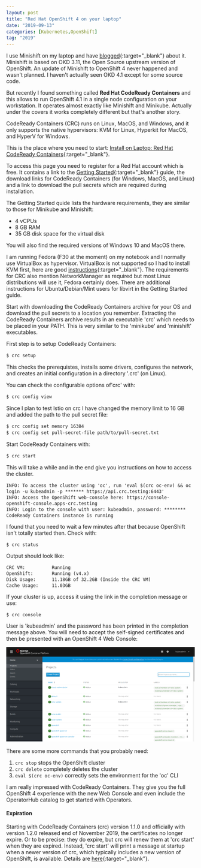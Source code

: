 ```yaml
---
layout: post
title: "Red Hat OpenShift 4 on your laptop"
date: "2019-09-13"
categories: [Kubernetes,OpenShift]
tag: "2019"
---
```


I use Minishift on my laptop and have [blogged](https://haralduebele.github.io/2019/06/28/cloud-native-starter-and-openshift-okd-minishift/){:target="_blank"} about it. Minishift is based on OKD 3.11, the Open Source upstream version of OpenShift. An update of Minishift to OpenShift 4 never happened and wasn't planned. I haven't actually seen OKD 4.1 except for some source code.

But recently I found something called **Red Hat CodeReady Containers** and this allows to run OpenShift 4.1 in a single node configuration on your workstation. It operates almost exactly like Minishift and Minikube. Actually under the covers it works completely different but that's another story.

CodeReady Containers (CRC) runs on Linux, MacOS, and Windows, and it only supports the native hypervisors: KVM for Linux, Hyperkit for MacOS, and HyperV for Windows.

This is the place where you need to start: [Install on Laptop: Red Hat CodeReady Containers](https://cloud.redhat.com/openshift/install/crc/installer-provisioned){:target="_blank"}.

To access this page you need to register for a Red Hat account which is free. It contains a link to the [Getting Started](https://code-ready.github.io/crc/){:target="_blank"} guide, the download links for CodeReady Containers (for Windows, MacOS, and Linux) and a link to download the pull secrets which are required during installation.

The Getting Started quide lists the hardware requirements, they are similar to those for Minikube and Minishift:

- 4 vCPUs
- 8 GB RAM
- 35 GB disk space for the virtual disk

You will also find the required versions of Windows 10 and MacOS there.

I am running Fedora (F30 at the moment) on my notebook and I normally use VirtualBox as hypervisor. VirtualBox is not supported so I had to install KVM first, here are good [instructions](https://computingforgeeks.com/how-to-install-kvm-on-fedora/){:target="_blank"}. The requirements for CRC also mention NetworkManager as required but most Linux distributions will use it, Fedora certainly does. There are additional instructions for Ubuntu/Debian/Mint users for libvirt in the Getting Started guide.

Start with downloading the CodeReady Containers archive for your OS and download the pull secrets to a location you remember. Extracting the CodeReady Containers archive results in an executable 'crc' which needs to be placed in your PATH. This is very similar to the 'minikube' and 'minishift' executables.

First step is to setup CodeReady Containers:

```sh
$ crc setup
```

This checks the prerequistes, installs some drivers, configures the network, and creates an initial configuration in a directory '.crc' (on Linux).

You can check the configurable options of'crc' with:

```sh
$ crc config view
```

Since I plan to test Istio on crc I have changed the memory limit to 16 GB and added the path to the pull secret file:

```sh
$ crc config set memory 16384
$ crc config set pull-secret-file path/to/pull-secret.txt
```

Start CodeReady Containers with:

```sh
$ crc start
```

This will take a while and in the end give you instructions on how to access the cluster.

```
INFO: To access the cluster using 'oc', run 'eval $(crc oc-env) && oc login -u kubeadmin -p ******* https://api.crc.testing:6443'
INFO: Access the OpenShift web-console here: https://console-openshift-console.apps-crc.testing
INFO: Login to the console with user: kubeadmin, password: ********
CodeReady Containers instance is running
```

I found that you need to wait a few minutes after that because OpenShift isn't totally started then. Check with:

```sh
$ crc status
```

Output should look like:

```
CRC VM:          Running
OpenShift:       Running (v4.x)  
Disk Usage:      11.18GB of 32.2GB (Inside the CRC VM)
Cache Usage:     11.03GB
```

If your cluster is up, access it using the link in the completion message or use:

```
$ crc console
```

User is 'kubeadmin' and the password has been printed in the completion message above. You will need to accept the self-signed certificates and then be presented with an OpenShift 4 Web Console:

![Dashboard](/images/2019/09/2019-09-13_11-52.png?w=1024)

There are some more commands that you probably need:

1. `crc stop` stops the OpenShift cluster
2. `crc delete` completely deletes the cluster
3. `eval $(crc oc-env)` correctly sets the environment for the 'oc' CLI

I am really impressed with CodeReady Containers. They give you the full OpenShift 4 experience with the new Web Console and even include the OperatorHub catalog to get started with Operators.

#### Expiration

Starting with CodeReady Containers (crc) version 1.1.0 and officially with version 1.2.0 released end of November 2019, the certificates no longer expire. Or to be precise: they do expire, but crc will renew them at 'crc start' when they are expired. Instead, 'crc start' will print a message at startup when a newer version of crc, which typically includes a new version of OpenShift, is available. Details are [here](https://code-ready.github.io/crc/#troubleshooting-expired-certificates_gsg){:target="_blank"}.

